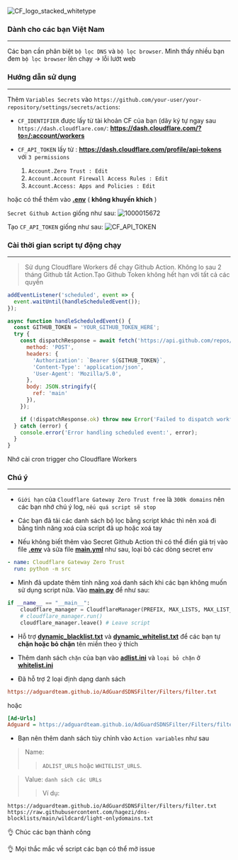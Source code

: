 ![CF_logo_stacked_whitetype](https://github.com/luxysiv/Cloudflare-Gateway-Pihole/assets/46205571/b8b7b12b-2fd8-4978-8e3c-2472a4167acb)

### Dành cho các bạn Việt Nam
---
Các bạn cần phân biệt `bộ lọc DNS` và `bộ lọc browser`. Mình thấy nhiều bạn đem `bộ lọc browser` lên chạy -> lỗi lướt web

### Hướng dẫn sử dụng
---
Thêm `Variables Secrets` vào 
`https://github.com/your-user/your-repository/settings/secrets/actions`:

* `CF_IDENTIFIER` được lấy từ tài khoản CF của bạn (dãy ký tự ngay sau `https://dash.cloudflare.com/`: **https://dash.cloudflare.com/?to=/:account/workers**

* `CF_API_TOKEN` lấy từ : **https://dash.cloudflare.com/profile/api-tokens** với `3 permissions`
   1. `Account.Zero Trust : Edit` 
   2. `Account.Account Firewall Access Rules : Edit`
   3. `Account.Access: Apps and Policies : Edit`

hoặc có thể thêm vào **[.env](../.env)** ( **không khuyến khích** )

`Secret Github Action` giống như sau:
![1000015672](https://github.com/luxysiv/Cloudflare-Gateway-Pihole/assets/46205571/6bd7f41d-0ca5-4944-95d3-d41dfd913c60)

Tạo `CF_API_TOKEN` giống như sau:
![CF_API_TOKEN](https://github.com/luxysiv/Cloudflare-Gateway-Pihole/assets/46205571/a5b90438-26cc-49ae-9a55-5409a90b683f)

### Cài thời gian script tự động chạy 
---
> Sử dụng Cloudflare Workers để chạy Github Action. Không lo sau 2 tháng Github tắt Action.Tạo Github Token không hết hạn với tất cả các quyền
```javascript
addEventListener('scheduled', event => {
  event.waitUntil(handleScheduledEvent());
});

async function handleScheduledEvent() {
  const GITHUB_TOKEN = 'YOUR_GITHUB_TOKEN_HERE';
  try {
    const dispatchResponse = await fetch('https://api.github.com/repos/YOUR_USER_NAME/YOUR_REPO_NAME/actions/workflows/main.yml/dispatches', {
      method: 'POST',
      headers: {
        'Authorization': `Bearer ${GITHUB_TOKEN}`,
        'Content-Type': 'application/json',
        'User-Agent': 'Mozilla/5.0',
      },
      body: JSON.stringify({
        ref: 'main'
      }),
    });

    if (!dispatchResponse.ok) throw new Error('Failed to dispatch workflow');
  } catch (error) {
    console.error('Error handling scheduled event:', error);
  }
}
```
Nhớ cài cron trigger cho Cloudflare Workers 

### Chú ý  
---
* `Giới hạn` của `Cloudflare Gateway Zero Trust free` là `300k domains` nên các bạn nhớ chú ý log, `nếu quá script sẽ stop`

* Các bạn đã tải các danh sách bộ lọc bằng script khác thì nên xoá đi bằng tính năng xoá của script đã up hoặc xoá tay

* Nếu không biết thêm vào Secret Github Action thì có thể điền giá trị vào file **[.env](../.env)** và sửa file **[main.yml](../.github/workflows/main.yml)** như sau, loại bỏ các dòng secret env
```yml
- name: Cloudflare Gateway Zero Trust 
  run: python -m src 
```

* Mình đã update thêm tính năng xoá danh sách khi các bạn không muốn sử dụng script nữa. Vào **[__main__.py](../src/__main__.py)** để như sau:

```python
if __name__ == "__main__":
    cloudflare_manager = CloudflareManager(PREFIX, MAX_LISTS, MAX_LIST_SIZE)
    # cloudflare_manager.run()
    cloudflare_manager.leave() # Leave script 
```

* Hỗ trợ **[dynamic_blacklist.txt](../lists/dynamic_blacklist.txt)** và **[dynamic_whitelist.txt](../lists/dynamic_whitelist.txt)** để các bạn tự **chặn hoặc bỏ chặn** tên miền theo ý thích 

* Thêm danh sách `chặn` của bạn vào **[adlist.ini](../lists/adlist.ini)** và `loại bỏ chặn` ở **[whitelist.ini](../lists/whitelist.ini)**

* Đã hỗ trợ 2 loại định dạng danh sách 

```ini
https://adguardteam.github.io/AdGuardSDNSFilter/Filters/filter.txt
```
hoặc
```ini
[Ad-Urls]
Adguard = https://adguardteam.github.io/AdGuardSDNSFilter/Filters/filter.txt
```
* Bạn nên thêm danh sách tùy chỉnh vào `Action variables` như sau
> Name:
  >> `ADLIST_URLS` hoặc `WHITELIST_URLS`.

  > Value: `danh sách các URLs`
  >> Ví dụ:
  ```text
  https://adguardteam.github.io/AdGuardSDNSFilter/Filters/filter.txt
  https://raw.githubusercontent.com/hagezi/dns-blocklists/main/wildcard/light-onlydomains.txt
  ```

👌 Chúc các bạn thành công 

👌 Mọi thắc mắc về script các bạn có thể mở issue
